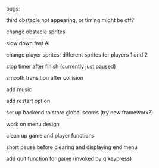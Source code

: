 bugs:

third obstacle not appearing, or timing might be off?

change obstacle sprites

slow down fast AI

change player sprites: different sprites for players 1 and 2

stop timer after finish (currently just paused)

smooth transition after collision

add music

add restart option

set up backend to store global scores (try new framework?)

work on menu design

clean up game and player functions

short pause before clearing and displaying end menu

add quit function for game (invoked by q keypress)
